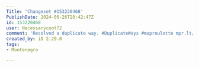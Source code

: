 ```yaml
---
Title: 'Changeset #153220468'
PublishDate: 2024-06-26T20:42:47Z
id: 153220468
user: Necessarycoot72
comment: 'Resolved a duplicate way. #DuplicateWays #maproulette mpr.lt/c/39506/t/232396060'
created_by: iD 2.29.0
tags:
- Montenegro

---
```

